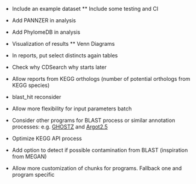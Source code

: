 * Include an example dataset
** Include some testing and CI
* Add PANNZER in analysis
* Add PhylomeDB in analysis
* Visualization of results
** Venn Diagrams

* In reports, put select distincts again tables
* Check why CDSearch why starts later
* Allow reports from KEGG orthologs (number of potential orthologs from KEGG species)
* blast_hit reconsider
* Allow more flexibility for input parameters batch
* Consider other programs for BLAST process or similar annotation processes: e.g. [GHOSTZ](http://www.bi.cs.titech.ac.jp/ghostz/) and [Argot2.5](http://www.medcomp.medicina.unipd.it/Argot2-5/)
* Optimize KEGG API process
* Add option to detect if possible contamination from BLAST (inspiration from MEGAN)
* Allow more customization of chunks for programs. Fallback one and program specific
